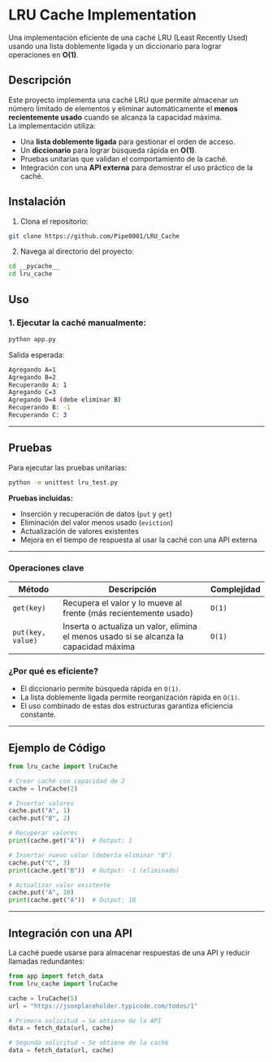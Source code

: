 # LRU Cache Implementation
Una implementación eficiente de una caché LRU (Least Recently Used) usando una lista doblemente ligada y un diccionario para lograr operaciones en **O(1)**.


## Descripción
Este proyecto implementa una caché LRU que permite almacenar un número limitado de elementos y eliminar automáticamente el **menos recientemente usado** cuando se alcanza la capacidad máxima.  
La implementación utiliza:  
- Una **lista doblemente ligada** para gestionar el orden de acceso.  
- Un **diccionario** para lograr búsqueda rápida en **O(1)**.  
- Pruebas unitarias que validan el comportamiento de la caché.  
- Integración con una **API externa** para demostrar el uso práctico de la caché.  


## Instalación
1. Clona el repositorio:  
```bash
git clone https://github.com/Pipe0001/LRU_Cache
```

2. Navega al directorio del proyecto:  
```bash
cd __pycache__
cd lru_cache
```


## Uso
### 1. Ejecutar la caché manualmente:
```bash
python app.py
```

Salida esperada:
```bash
Agregando A=1
Agregando B=2
Recuperando A: 1
Agregando C=3
Agregando D=4 (debe eliminar B)
Recuperando B: -1
Recuperando C: 3
```


---

## Pruebas
Para ejecutar las pruebas unitarias:  
```bash
python -m unittest lru_test.py
```

**Pruebas incluidas:**  
- Inserción y recuperación de datos (`put` y `get`)  
- Eliminación del valor menos usado (`eviction`)  
- Actualización de valores existentes  
- Mejora en el tiempo de respuesta al usar la caché con una API externa  

---

### Operaciones clave
| Método | Descripción | Complejidad |
|--------|-------------|-------------|
| `get(key)` | Recupera el valor y lo mueve al frente (más recientemente usado) | `O(1)` |
| `put(key, value)` | Inserta o actualiza un valor, elimina el menos usado si se alcanza la capacidad máxima | `O(1)` |

### ¿Por qué es eficiente?
- El diccionario permite búsqueda rápida en `O(1)`.  
- La lista doblemente ligada permite reorganización rápida en `O(1)`.  
- El uso combinado de estas dos estructuras garantiza eficiencia constante.  

---

## Ejemplo de Código
```python
from lru_cache import lruCache

# Crear caché con capacidad de 2
cache = lruCache(2)

# Insertar valores
cache.put("A", 1)
cache.put("B", 2)

# Recuperar valores
print(cache.get("A"))  # Output: 1

# Insertar nuevo valor (debería eliminar "B")
cache.put("C", 3)
print(cache.get("B"))  # Output: -1 (eliminado)

# Actualizar valor existente
cache.put("A", 10)
print(cache.get("A"))  # Output: 10
```

---

## Integración con una API
La caché puede usarse para almacenar respuestas de una API y reducir llamadas redundantes:  
```python
from app import fetch_data
from lru_cache import lruCache

cache = lruCache(5)
url = "https://jsonplaceholder.typicode.com/todos/1"

# Primera solicitud → Se obtiene de la API
data = fetch_data(url, cache)

# Segunda solicitud → Se obtiene de la caché
data = fetch_data(url, cache)
```


